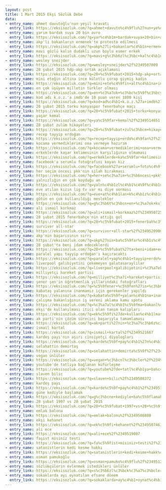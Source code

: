 ```yaml
---
layout: post
title: 1 Mart 2015 Ekşi Sözlük Debe
data:
- entry_name: ahmet davutoğlu'nun yeşil kravatı
  entry_link: https://eksisozluk.com/?q=ahmet+davuto%c4%9flu%27nun+ye%c5%9fil+kravat%c4%b1%2f%2349521030
- entry_name: yarım bardak suya 20 bin avro
  entry_link: https://eksisozluk.com/?q=yar%c4%b1m+bardak+suya+20+bin+avro%2f%2349514969
- entry_name: akp'li bakanların ermenek'te protesto edilmesi
  entry_link: https://eksisozluk.com/?q=akp%27li+bakanlar%c4%b1n+ermenek%27te+protesto+edilmesi%2f%2349513118
- entry_name: mavi gözlü kalın dudaklı uzun boylu esmer erkek
  entry_link: https://eksisozluk.com/?q=mavi+g%c3%b6zl%c3%bc+kal%c4%b1n+dudakl%c4%b1+uzun+boylu+esmer+erkek%2f%2349523851
- entry_name: wesley sneijder
  entry_link: https://eksisozluk.com/?q=wesley+sneijder%2f%2349507009
- entry_name: 28 şubat 2015 hdp-akp ortak açıklaması
  entry_link: https://eksisozluk.com/?q=28+%c5%9fubat+2015+hdp-akp+ortak+a%c3%a7%c4%b1klamas%c4%b1%2f%2349509179
- entry_name: mini eteğin altına ince külotlu çorap giymiş kadın
  entry_link: https://eksisozluk.com/?q=mini+ete%c4%9fin+alt%c4%b1na+ince+k%c3%bclotlu+%c3%a7orap+giymi%c5%9f+kad%c4%b1n%2f%2349525793
- entry_name: en çok üşüyen milletin türkler olması
  entry_link: https://eksisozluk.com/?q=en+%c3%a7ok+%c3%bc%c5%9f%c3%bcyen+milletin+t%c3%bcrkler+olmas%c4%b1%2f%2349511099
- entry_name: kod adı k.o.z.'a imdb'de 10 puan veren 1800 kişi
  entry_link: https://eksisozluk.com/?q=kod+ad%c4%b1+k.o.z.%27a+imdb%27de+10+puan+veren+1800+ki%c5%9fi%2f%2349510517
- entry_name: 28 şubat 2015 torku konyaspor fenerbahçe maçı
  entry_link: https://eksisozluk.com/?q=28+%c5%9fubat+2015+torku+konyaspor+fenerbah%c3%a7e+ma%c3%a7%c4%b1%2f%2349519385
- entry_name: yaşar kemal
  entry_link: https://eksisozluk.com/?q=ya%c5%9far+kemal%2f%2349514651
- entry_name: 28 şubat zulüm hikayeleri
  entry_link: https://eksisozluk.com/?q=28+%c5%9fubat+zul%c3%bcm+hikayeleri%2f%2349507609
- entry_name: recep tayyip erdoğan
  entry_link: https://eksisozluk.com/?q=recep+tayyip+erdo%c4%9fan%2f%2349517134
- entry_name: kocama vermediklerimi ona vermeye hazırım
  entry_link: https://eksisozluk.com/?q=kocama+vermediklerimi+ona+vermeye+haz%c4%b1r%c4%b1m%2f%2349513710
- entry_name: erkeklerde kaşar kelimesinin karşılığının olmaması
  entry_link: https://eksisozluk.com/?q=erkeklerde+ka%c5%9far+kelimesinin+kar%c5%9f%c4%b1l%c4%b1%c4%9f%c4%b1n%c4%b1n+olmamas%c4%b1%2f%2349517004
- entry_name: facebook'a serumlu fotoğrafını koyan kız
  entry_link: https://eksisozluk.com/?q=facebook%27a+serumlu+foto%c4%9fraf%c4%b1n%c4%b1+koyan+k%c4%b1z%2f%2349511280
- entry_name: her seçim öncesi pkk'nın silah bırakması
  entry_link: https://eksisozluk.com/?q=her+se%c3%a7im+%c3%b6ncesi+pkk%27n%c4%b1n+silah+b%c4%b1rakmas%c4%b1%2f%2349512109
- entry_name: yalnızlığın en çok koyduğu an
  entry_link: https://eksisozluk.com/?q=yaln%c4%b1zl%c4%b1%c4%9f%c4%b1n+en+%c3%a7ok+koydu%c4%9fu+an%2f%2349524555
- entry_name: eve atılan kızın lig tv var mı diye sorması
  entry_link: https://eksisozluk.com/?q=eve+at%c4%b1lan+k%c4%b1z%c4%b1n+lig+tv+var+m%c4%b1+diye+sormas%c4%b1%2f%2349525353
- entry_name: götün en çok kullanıldığı meslekler
  entry_link: https://eksisozluk.com/?q=g%c3%b6t%c3%bcn+en+%c3%a7ok+kullan%c4%b1ld%c4%b1%c4%9f%c4%b1+meslekler%2f%2349526427
- entry_name: ali ismail korkmaz
  entry_link: https://eksisozluk.com/?q=ali+ismail+korkmaz%2f%2349507253
- entry_name: 28 şubat 2015 fenerbahçe'nin attığı gol
  entry_link: https://eksisozluk.com/?q=28+%c5%9fubat+2015+fenerbah%c3%a7e%27nin+att%c4%b1%c4%9f%c4%b1+gol%2f%2349520609
- entry_name: survivor all-star
  entry_link: https://eksisozluk.com/?q=survivor+all-star%2f%2349520900
- entry_name: akp'nin başarısının sırrı
  entry_link: https://eksisozluk.com/?q=akp%27nin+ba%c5%9far%c4%b1s%c4%b1n%c4%b1n+s%c4%b1rr%c4%b1%2f%2349508841
- entry_name: 28 şubat'ta beni idam edeceklerdi
  entry_link: https://eksisozluk.com/?q=28+%c5%9fubat%27ta+beni+idam+edeceklerdi%2f%2349524340
- entry_name: paralel yapı tayyip erdoğan'ı kaçıracaktı
  entry_link: https://eksisozluk.com/?q=paralel+yap%c4%b1+tayyip+erdo%c4%9fan%27%c4%b1+ka%c3%a7%c4%b1racakt%c4%b1%2f%2349517517
- entry_name: liverpool galibiyetini çekemeyen galatasaraylılar
  entry_link: https://eksisozluk.com/?q=liverpool+galibiyetini+%c3%a7ekemeyen+galatasarayl%c4%b1lar%2f%2349511703
- entry_name: milliyetçi hareket partisi
  entry_link: https://eksisozluk.com/?q=milliyet%c3%a7i+hareket+partisi%2f%2349512494
- entry_name: şener şen'in öğretmenlik yıllarındaki fotoğrafları
  entry_link: https://eksisozluk.com/?q=%c5%9fener+%c5%9fen%27in+%c3%b6%c4%9fretmenlik+y%c4%b1llar%c4%b1ndaki+foto%c4%9fraflar%c4%b1%2f%2349508005
- entry_name: kabataş yalanına inanmamız için gerekenler yapıldı
  entry_link: https://eksisozluk.com/?q=kabata%c5%9f+yalan%c4%b1na+inanmam%c4%b1z+i%c3%a7in+gerekenler+yap%c4%b1ld%c4%b1%2f%2349520180
- entry_name: çalışma bakanlığının iş vereni aklama kamu spotu
  entry_link: https://eksisozluk.com/?q=%c3%a7al%c4%b1%c5%9fma+bakanl%c4%b1%c4%9f%c4%b1n%c4%b1n+i%c5%9f+vereni+aklama+kamu+spotu%2f%2349518793
- entry_name: ekşi'de kullanılması itici olan tanım kalıpları
  entry_link: https://eksisozluk.com/?q=ek%c5%9fi%27de+kullan%c4%b1lmas%c4%b1+itici+olan+tan%c4%b1m+kal%c4%b1plar%c4%b1%2f%2349520709
- entry_name: ak parti'nin çözüm sürecini başarıyla tamamlaması
  entry_link: https://eksisozluk.com/?q=ak+parti%27nin+%c3%a7%c3%b6z%c3%bcm+s%c3%bcrecini+ba%c5%9far%c4%b1yla+tamamlamas%c4%b1%2f%2349512095
- entry_name: ismail kartal
  entry_link: https://eksisozluk.com/?q=ismail+kartal%2f%2349521667
- entry_name: kardeş payı'nın aşırı cinsiyetçi diyalogları
  entry_link: https://eksisozluk.com/?q=karde%c5%9f+pay%c4%b1%27n%c4%b1n+a%c5%9f%c4%b1r%c4%b1+cinsiyet%c3%a7i+diyaloglar%c4%b1%2f%2349522754
- entry_name: selahattin demirtaş
  entry_link: https://eksisozluk.com/?q=selahattin+demirta%c5%9f%2f%2349507603
- entry_name: vegan ünlüler
  entry_link: https://eksisozluk.com/?q=vegan+%c3%bcnl%c3%bcler%2f%2349508220
- entry_name: youtube'de tatlıya bağlanan küfürleşme
  entry_link: https://eksisozluk.com/?q=youtube%27de+tatl%c4%b1ya+ba%c4%9flanan+k%c3%bcf%c3%bcrle%c5%9fme%2f%2349524389
- entry_name: slaven bilic
  entry_link: https://eksisozluk.com/?q=slaven+bilic%2f%2349508372
- entry_name: kardeş payı
  entry_link: https://eksisozluk.com/?q=karde%c5%9f+pay%c4%b1%2f%2349510305
- entry_name: güne kediyle başlamak
  entry_link: https://eksisozluk.com/?q=g%c3%bcne+kediyle+ba%c5%9flamak%2f%2349507155
- entry_name: 28 şubat 1997 vs 28 şubat 2015
  entry_link: https://eksisozluk.com/?q=28+%c5%9fubat+1997+vs+28+%c5%9fubat+2015%2f%2349508149
- entry_name: emlak balonu
  entry_link: https://eksisozluk.com/?q=emlak+balonu%2f%2349508880
- entry_name: ekşi kehanet
  entry_link: https://eksisozluk.com/?q=ek%c5%9fi+kehanet%2f%2349507463
- entry_name: ali ece
  entry_link: https://eksisozluk.com/?q=ali+ece%2f%2349519087
- entry_name: faşist misiniz testi
  entry_link: https://eksisozluk.com/?q=fa%c5%9fist+misiniz+testi%2f%2349515254
- entry_name: satanistlerin kedi kesme hakkı
  entry_link: https://eksisozluk.com/?q=satanistlerin+kedi+kesme+hakk%c4%b1%2f%2349514282
- entry_name: osman pamukoğlu
  entry_link: https://eksisozluk.com/?q=osman+pamuko%c4%9flu%2f%2349512560
- entry_name: sözlükçülerin evlenmek istedikleri ünlüler
  entry_link: https://eksisozluk.com/?q=s%c3%b6zl%c3%bck%c3%a7%c3%bclerin+evlenmek+istedikleri+%c3%bcnl%c3%bcler%2f%2349510695
- entry_name: sokaklarda ayı oynatılan efsane dönem
  entry_link: https://eksisozluk.com/?q=sokaklarda+ay%c4%b1+oynat%c4%b1lan+efsane+d%c3%b6nem%2f%2349514250
---
```

